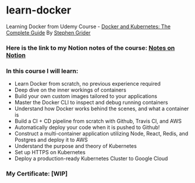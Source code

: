 # learn-docker

Learning Docker from Udemy Course - [Docker and Kubernetes: The Complete Guide](https://www.udemy.com/course/docker-and-kubernetes-the-complete-guide/) By [Stephen Grider](https://github.com/StephenGrider)

### Here is the link to my Notion notes of the course: [Notes on Notion](https://www.notion.so/c6ce010cf5ff4a1d811281b71c5debfd?v=09abe01c969c48f4b43f6e2c6915d888)

### In this course I will learn:

- Learn Docker from scratch, no previous experience required
- Deep dive on the inner workings of containers
- Build your own custom images tailored to your applications
- Master the Docker CLI to inspect and debug running containers
- Understand how Docker works behind the scenes, and what a container is
- Build a CI + CD pipeline from scratch with Github, Travis CI, and AWS
- Automatically deploy your code when it is pushed to Github!
- Construct a multi-container application utilizing Node, React, Redis, and Postgres and deploy it to AWS
- Understand the purpose and theory of Kubernetes
- Set up HTTPS on Kubernetes
- Deploy a production-ready Kubernetes Cluster to Google Cloud

### My Certificate: [WIP]
